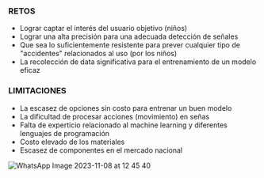 ### RETOS
- Lograr captar el interés del usuario objetivo (niños)
- Lograr una alta precisión para una adecuada detección de señales
- Que sea lo suficientemente resistente para prever cualquier tipo de "accidentes" relacionados al uso (por los niños)
- La recolección de data significativa para el entrenamiento de un modelo eficaz
### LIMITACIONES 
- La escasez de opciones sin costo para entrenar un buen modelo
- La dificultad de procesar acciones (movimiento) en señas 
- Falta de experticio relacionado al machine learning y diferentes lenguajes de programación
- Costo elevado de los materiales
- Escasez de componentes en el mercado nacional

![WhatsApp Image 2023-11-08 at 12 45 40](https://github.com/Sebas312431/Funbio-GRUPO-4-/assets/143362889/ca450cac-ffd4-4f89-a210-92b7283a6723)


